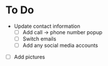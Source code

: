 # To Do

* Update contact information
  * [ ] Add call -> phone number popup
  * [ ] Switch emails
  * [ ] Add any social media accounts
* [ ] Add pictures
